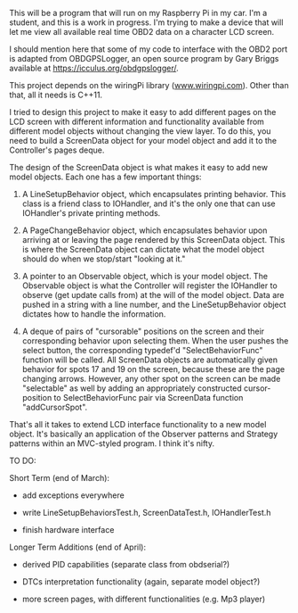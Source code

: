 
This will be a program that will run on my Raspberry Pi in my car. I'm a student, and this is a work in progress.
I'm trying to make a device that will let me view all available real time OBD2 data on a character LCD screen.

I should mention here that some of my code to interface with the OBD2 port is adapted from OBDGPSLogger,
an open source program by Gary Briggs available at https://icculus.org/obdgpslogger/.

This project depends on the wiringPi library (www.wiringpi.com). Other than that, all it needs is C++11.

I tried to design this project to make it easy to add different pages on the LCD screen with different information
and functionality available from different model objects without changing the view layer. To do this, you need to
build a ScreenData object for your model object and add it to the Controller's pages deque. 

The design of the ScreenData object is what makes it easy to add new model objects. Each one has a few important things:

1) A LineSetupBehavior object, which encapsulates printing behavior. This class is a friend class to IOHandler, and it's
   the only one that can use IOHandler's private printing methods. 
   
2) A PageChangeBehavior object, which encapsulates behavior upon arriving at or leaving the page rendered by this ScreenData
   object. This is where the ScreenData object can dictate what the model object should do when we stop/start "looking at it."
   
3) A pointer to an Observable object, which is your model object. The Observable object is what the Controller will 
   register the IOHandler to observe (get update calls from) at the will of the model object. Data are pushed in a string 
   with a line number, and the LineSetupBehavior object dictates how to handle the information.
   
4) A deque of pairs of "cursorable" positions on the screen and their corresponding behavior upon selecting them. When
   the user pushes the select button, the corresponding typedef'd "SelectBehaviorFunc" function will be called. All 
   ScreenData objects are automatically given behavior for spots 17 and 19 on the screen, because these are the page 
   changing arrows. However, any other spot on the screen can be made "selectable" as well by adding an appropriately
   constructed cursor-position to SelectBehaviorFunc pair via ScreenData function "addCursorSpot". 
   
That's all it takes to extend LCD interface functionality to a new model object. It's basically an application of the
Observer patterns and Strategy patterns within an MVC-styled program. I think it's nifty.


TO DO:

Short Term (end of March):

- add exceptions everywhere

- write LineSetupBehaviorsTest.h, ScreenDataTest.h, IOHandlerTest.h 

- finish hardware interface


Longer Term Additions (end of April):

- derived PID capabilities (separate class from obdserial?)

- DTCs interpretation functionality (again, separate model object?)

- more screen pages, with different functionalities (e.g. Mp3 player)



